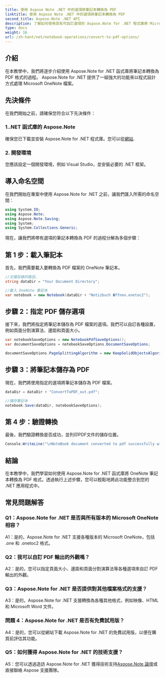 ```yaml
---
title: 使用 Aspose Note .NET 中的選項將筆記本轉換為 PDF
linktitle: 使用 Aspose Note .NET 中的選項將筆記本轉換為 PDF
second_title: Aspose.Note .NET API
description: 了解如何使用具有可自訂選項的 Aspose.Note for .NET 程式庫將 Microsoft OneNote 筆記本轉換為 PDF 格式。
type: docs
weight: 16
url: /zh-hant/net/notebook-operations/convert-to-pdf-options/
---
```

## 介紹

在本教學中，我們將逐步介紹使用 Aspose.Note for .NET 函式庫將筆記本轉換為 PDF 格式的過程。 Aspose.Note for .NET 提供了一組強大的功能來以程式設計方式處理 Microsoft OneNote 檔案。

## 先決條件

在我們開始之前，請確保您符合以下先決條件：

### 1..NET 函式庫的 Aspose.Note
確保您已下載並安裝 Aspose.Note for .NET 程式庫。您可以從[網站](https://releases.aspose.com/note/net/).

### 2. 開發環境
您應該設定一個開發環境，例如 Visual Studio，並安裝必要的 .NET 框架。

## 導入命名空間

在我們開始在專案中使用 Aspose.Note for .NET 之前，讓我們匯入所需的命名空間：

```csharp
using System.IO;
using Aspose.Note;
using Aspose.Note.Saving;
using System;
using System.Collections.Generic;
```

現在，讓我們將帶有選項的筆記本轉換為 PDF 的過程分解為多個步驟：

## 第 1 步：載入筆記本

首先，我們需要載入要轉換為 PDF 檔案的 OneNote 筆記本。

```csharp
//文檔目錄的路徑。
string dataDir = "Your Document Directory";

//載入 OneNote 筆記本
var notebook = new Notebook(dataDir + "Notizbuch �ffnen.onetoc2");
```

## 步驟 2：指定 PDF 儲存選項

接下來，我們將指定將筆記本儲存為 PDF 檔案的選項。我們可以自訂各種設置，例如頁面分割演算法、邊距和頁面大小。

```csharp
var notebookSaveOptions = new NotebookPdfSaveOptions();
var documentSaveOptions = notebookSaveOptions.DocumentSaveOptions;

documentSaveOptions.PageSplittingAlgorithm = new KeepSolidObjectsAlgorithm();
```

## 步驟 3：將筆記本儲存為 PDF

現在，我們將使用指定的選項將筆記本儲存為 PDF 檔案。

```csharp
dataDir = dataDir + "ConvertToPDF_out.pdf";

//儲存筆記本
notebook.Save(dataDir, notebookSaveOptions);
```

## 第 4 步：驗證轉換

最後，我們驗證轉換是否成功，並列印PDF文件的儲存位置。

```csharp
Console.WriteLine("\nNoteBook document converted to pdf successfully with save options.\nFile saved at " + dataDir);
```

## 結論

在本教學中，我們學習如何使用 Aspose.Note for .NET 函式庫將 OneNote 筆記本轉換為 PDF 格式。透過執行上述步驟，您可以輕鬆地將此功能整合到您的 .NET 應用程式中。

## 常見問題解答

### Q1：Aspose.Note for .NET 是否與所有版本的 Microsoft OneNote 相容？

A1：是的，Aspose.Note for .NET 支援各種版本的 Microsoft OneNote，包括 .one 和 .onetoc2 格式。

### Q2：我可以自訂 PDF 輸出的外觀嗎？

A2：是的，您可以指定頁面大小、邊距和頁面分割演算法等各種選項來自訂 PDF 輸出的外觀。

### Q3：Aspose.Note for .NET 是否提供對其他檔案格式的支援？

A3：是的，Aspose.Note for .NET 支援轉換為各種其他格式，例如映像、HTML 和 Microsoft Word 文件。

### 問題 4：Aspose.Note for .NET 是否有免費試用版？

A4：是的，您可以從網站下載 Aspose.Note for .NET 的免費試用版，以便在購買前評估其功能。

### Q5：如何獲得 Aspose.Note for .NET 的技術支援？

 A5：您可以透過造訪 Aspose.Note for .NET 獲得技術支持[Aspose.Note 論壇](https://forum.aspose.com/c/note/28)或直接聯絡 Aspose 支援團隊。